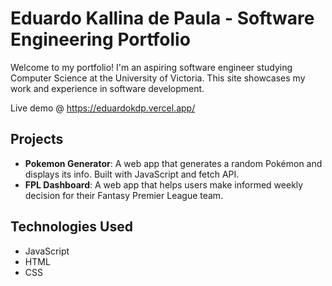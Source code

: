 # Eduardo Kallina de Paula - Software Engineering Portfolio

Welcome to my portfolio! I'm an aspiring software engineer studying Computer Science at the University of Victoria. This site showcases my work and experience in software development.

Live demo @ https://eduardokdp.vercel.app/

## Projects
- **Pokemon Generator**: A web app that generates a random Pokémon and displays its info. Built with JavaScript and fetch API.
- **FPL Dashboard**: A web app that helps users make informed weekly decision for their Fantasy Premier League team.

## Technologies Used
- JavaScript
- HTML
- CSS
